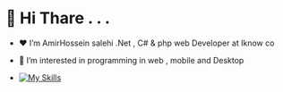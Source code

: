 # 👋 Hi Thare . . . 
- ♥ I’m AmirHossein salehi .Net , C# & php web Developer at Iknow co
- 👀 I’m interested in programming in web , mobile and Desktop



- [![My Skills](https://skills.thijs.gg/icons?i=dotnet,cs,php,git,js,jquery,html,css,bootstrap,visualstudio,vscode,java,kotlin,mysql)](https://skills.thijs.gg)
